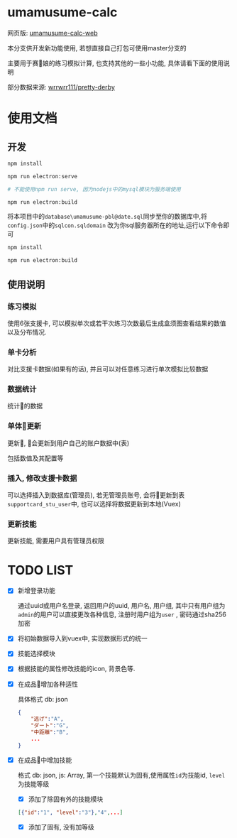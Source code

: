 <!--
 * @Author: your name
 * @Date: 2021-06-15 17:31:46
 * @LastEditTime: 2021-08-27 18:37:24
 * @LastEditors: Akarichan
 * @Description: In User Settings Edit
 * @FilePath: \umamusume-databaseh:\Electron\electron-vue\umamusume-calc\README.md
-->
# umamusume-calc

网页版: [umamusume-calc-web](https://umamusume.akarichan.us/#/)

本分支供开发新功能使用, 若想直接自己打包可使用master分支的

主要用于赛🐎娘的练习模拟计算, 也支持其他的一些小功能, 具体请看下面的使用说明

部分数据来源: [wrrwrr111/pretty-derby](https://github.com/wrrwrr111/pretty-derby)

# 使用文档

## 开发

```bash
npm install

npm run electron:serve

# 不能使用npm run serve, 因为nodejs中的mysql模块为服务端使用

npm run electron:build
```

将本项目中的`database\umamusume-pbl@date.sql`同步至你的数据库中,将`config.json`中的`sqlcon.sqldomain` 改为你sql服务器所在的地址,运行以下命令即可

```bash
npm install

npm run electron:build
```

## 使用说明

### **练习模拟**

使用6张支援卡, 可以模拟单次或若干次练习次数最后生成盒须图查看结果的数值以及分布情况.

### **单卡分析**

对比支援卡数据(如果有的话), 并且可以对任意练习进行单次模拟比较数据

### **数据统计**

统计🐎的数据

### **单体🐎更新**

更新🐎, 🐎会更新到用户自己的账户数据中(表)

包括数值及其配置等

### **插入, 修改支援卡数据**

可以选择插入到数据库(管理员), 若无管理员账号, 会将🐎更新到表 `supportcard_stu_user`中, 也可以选择将数据更新到本地(Vuex)

### **更新技能**

更新技能, 需要用户具有管理员权限

# TODO LIST

- [x]  新增登录功能

    通过uuid或用户名登录, 返回用户的uuid, 用户名, 用户组, 其中只有用户组为`admin`的用户可以直接更改各种信息, 注册时用户组为`user` , 密码通过sha256加密

- [x]  将初始数据导入到vuex中, 实现数据形式的统一
- [x]  技能选择模块
- [x]  根据技能的属性修改技能的icon, 背景色等.
- [x]  在成品🐎增加各种适性

    具体格式 db: json

    ```json
    {
    	"逃げ":"A",
    	"ダート":"G",
    	"中距離":"B",
    	...
    }
    ```

- [x]  在成品🐎中增加技能

    格式 db: json, js: Array, 第一个技能默认为固有,使用属性`id`为技能id, `level`为技能等级
    - [x] 添加了除固有外的技能模块
    ```json
    [{"id":"1", "level":"3"},"4",...]
    ```
    - [x] 添加了固有, 没有加等级
